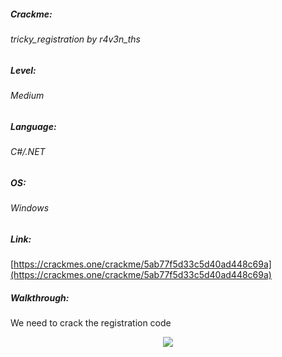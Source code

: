 ##### Crackme: 
###### tricky_registration by r4v3n_ths

##### Level:
###### Medium

##### Language:
###### C#/.NET

##### OS:
###### Windows

##### Link:
[https://crackmes.one/crackme/5ab77f5d33c5d40ad448c69a](https://crackmes.one/crackme/5ab77f5d33c5d40ad448c69a)

##### Walkthrough:
We need to crack the registration code

<p align="center">
  <img src="https://github.com/ihack4falafel/OSEE/blob/master/Crackmes/dotNet/keygenme_1337%20by%20subminking/Binary.JPG">
</p>
